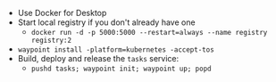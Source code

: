 * Use Docker for Desktop
* Start local registry if you don't already have one
  * `docker run -d -p 5000:5000 --restart=always --name registry registry:2`
* `waypoint install -platform=kubernetes -accept-tos`
* Build, deploy and release the `tasks` service:
  * `pushd tasks; waypoint init; waypoint up; popd`
